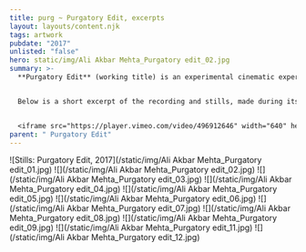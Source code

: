 ```yaml
---
title: purg ~ Purgatory Edit, excerpts
layout: layouts/content.njk
tags: artwork
pubdate: "2017"
unlisted: "false"
hero: static/img/Ali Akbar Mehta_Purgatory edit_02.jpg
summary: >-
  **Purgatory Edit** (working title) is an experimental cinematic experience. 


  Below is a short excerpt of the recording and stills, made during its initial prototyping.


  <iframe src="https://player.vimeo.com/video/496912646" width="640" height="360" frameborder="0" allow="autoplay; fullscreen" allowfullscreen></iframe>
parent: " Purgatory Edit"
---
```

!\[Stills: Purgatory Edit, 2017](/static/img/Ali Akbar Mehta_Purgatory edit_01.jpg)
!\[](/static/img/Ali Akbar Mehta_Purgatory edit_02.jpg)
!\[](/static/img/Ali Akbar Mehta_Purgatory edit_03.jpg)
!\[](/static/img/Ali Akbar Mehta_Purgatory edit_04.jpg)
!\[](/static/img/Ali Akbar Mehta_Purgatory edit_05.jpg)
!\[](/static/img/Ali Akbar Mehta_Purgatory edit_06.jpg)
!\[](/static/img/Ali Akbar Mehta_Purgatory edit_07.jpg)
!\[](/static/img/Ali Akbar Mehta_Purgatory edit_08.jpg)
!\[](/static/img/Ali Akbar Mehta_Purgatory edit_09.jpg)
!\[](/static/img/Ali Akbar Mehta_Purgatory edit_11.jpg)
!\[](/static/img/Ali Akbar Mehta_Purgatory edit_12.jpg)